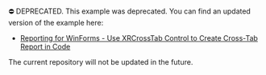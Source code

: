 ⛔ DEPRECATED. This example was deprecated. You can find an updated version of the example here:

- [Reporting for WinForms - Use XRCrossTab Control to Create Cross-Tab Report in Code](https://github.com/DevExpress-Examples/reporting-winforms-crosstab-runtime)

The current repository will not be updated in the future.

